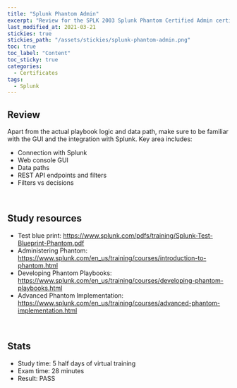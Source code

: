 ```yaml
---
title: "Splunk Phantom Admin"
excerpt: "Review for the SPLK 2003 Splunk Phantom Certified Admin certificate"
last_modified_at: 2021-03-21
stickies: true
stickies_path: "/assets/stickies/splunk-phantom-admin.png"
toc: true
toc_label: "Content"
toc_sticky: true
categories:
  - Certificates
tags:
  - Splunk
---
```


## Review
Apart from the actual playbook logic and data path, make sure to be familiar with the GUI and the integration with Splunk. Key area includes:
- Connection with Splunk
- Web console GUI
- Data paths
- REST API endpoints and filters
- Filters vs decisions

<br>

## Study resources
- Test blue print: <https://www.splunk.com/pdfs/training/Splunk-Test-Blueprint-Phantom.pdf>
- Administering Phantom: <https://www.splunk.com/en_us/training/courses/introduction-to-phantom.html>
- Developing Phantom Playbooks: <https://www.splunk.com/en_us/training/courses/developing-phantom-playbooks.html>
- Advanced Phantom Implementation: <https://www.splunk.com/en_us/training/courses/advanced-phantom-implementation.html>

<br>

## Stats
- Study time: 5 half days of virtual training
- Exam time: 28 minutes
- Result: PASS

<br>